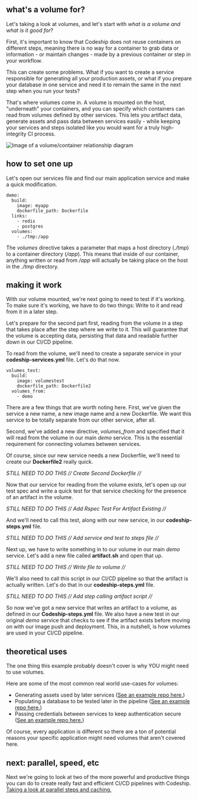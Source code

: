 ## what's a volume for?

Let's taking a look at volumes, and let's start with *what is a volume and what is it good for*?

First, it's important to know that Codeship does not reuse containers on different steps, meaning there is no way for a container to grab data or information - or maintain changes - made by a previous container or step in your workflow.

This can create some problems. What if you want to create a service responsible for generating all your production assets, or what if you prepare your database in one service and need it to remain the same in the next step when you run your tests?

That's where volumes come in. A volume is mounted on the host, "underneath" your containers, and you can specify which containers can read from volumes defined by other services. This lets you artifact data, generate assets and pass data between services easily - while keeping your services and steps isolated like you would want for a truly high-integrity CI process.

![Image of a volume/container relationship diagram](/img)

## how to set one up

Let's open our services file and find our main application service and make a quick modification.

```
demo:
  build:
    image: myapp
    dockerfile_path: Dockerfile
  links:
    - redis
    - postgres
  volumes:
    - ./tmp:/app
```

The *volumes* directive takes a parameter that maps a host directory (*./tmp*) to a container directory (*/app*). This means that inside of our container, anything written or read from */app* will actually be taking place on the host in the *./tmp* directory.

## making it work

With our volume mounted, we're next going to need to test if it's working. To make sure it's working, we have to do two things: Write to it and read from it in a later step.

Let's prepare for the second part first, reading from the volume in a step that takes place after the step where we write to it. This will guarantee that the volume is accepting data, persisting that data and readable further down in our CI/CD pipeline.

To read from the volume, we'll need to create a separate service in your **codeship-services.yml** file. Let's do that now.

```
volumes_test:
  build:
    image: volumestest
    dockerfile_path: Dockerfile2
  volumes_from:
    - demo
```

There are a few things that are worth noting here. First, we've given the service a new name, a new image name and a new Dockerfile. We want this service to be totally separate from our other service, after all.

Second, we've added a new directive, *volumes_from* and specified that it will read from the volume in our main *demo* service. This is the essential requirement for connecting volumes between services.

Of course, since our new service needs a new Dockerfile, we'll need to create our **Dockerfile2** really quick.

*STILL NEED TO DO THIS // Create Second Dockerfile //*

Now that our service for reading from the volume exists, let's open up our test spec and write a quick test for that service checking for the presence of an artifact in the volume.

*STILL NEED TO DO THIS // Add Rspec Test For Artifact Existing //*

And we'll need to call this test, along with our new service, in our **codeship-steps.yml** file.

*STILL NEED TO DO THIS // Add service and test to steps file //*

Next up, we have to write something in to our volume in our main *demo* service. Let's add a new file called **artifact.sh** and open that up.

*STILL NEED TO DO THIS // Write file to volume //*

We'll also need to call this script in our CI/CD pipeline so that the artifact is actually written. Let's do that in our **codeship-steps.yml** file.

*STILL NEED TO DO THIS // Add step calling artifact script //*

So now we've got a new service that writes an artifact to a volume, as defined in our **Codeship-steps.yml** file. We also have a new test in our original *demo* service that checks to see if the artifact exists before moving on with our image push and deployment. This, in a nutshell, is how volumes are used in your CI/CD pipeline.

## theoretical uses

The one thing this example probably doesn't cover is why YOU might need to use volumes.

Here are some of the most common real world use-cases for volumes:

* Generating assets used by later services ([See an example repo here.](#))
* Populating a database to be tested later in the pipeline ([See an example repo here.](#))
* Passing credentials between services to keep authentication secure ([See an example repo here.](#))

Of course, every application is different so there are a ton of potential reasons your specific application might need volumes that aren't covered here.

## next: parallel, speed, etc

Next we're going to look at two of the more powerful and productive things you can do to create really fast and efficient CI/CD pipelines with Codeship. [Taking a look at parallel steps and caching.](part4)
